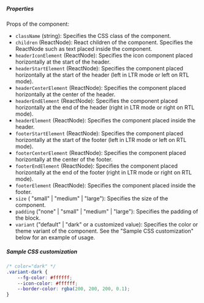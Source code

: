 ##### Properties

Props of the component:

- `className` (string): Specifies the CSS class of the component.
- `children` (ReactNode): React children of the component. Specifies the ReactNode such as text placed inside the component.
- `headerIconElement` (ReactNode): Specifies the icon component placed horizontally at the start of the header.
- `headerStartElement` (ReactNode): Specifies the component placed horizontally at the start of the header (left in LTR mode or left on RTL mode).
- `headerCenterElement` (ReactNode): Specifies the component placed horizontally at the center of the header.
- `headerEndElement` (ReactNode): Specifies the component placed horizontally at the end of the header (right in LTR mode or right on RTL mode).
- `headerElement` (ReactNode): Specifies the component placed inside the header.
- `footerStartElement` (ReactNode): Specifies the component placed horizontally at the start of the footer (left in LTR mode or left on RTL mode).
- `footerCenterElement` (ReactNode): Specifies the component placed horizontally at the center of the footer.
- `footerEndElement` (ReactNode): Specifies the component placed horizontally at the end of the footer (right in LTR mode or right on RTL mode).
- `footerElement` (ReactNode): Specifies the component placed inside the footer.
- `size` ( "small" | "medium" | "large"): Specifies the size of the component.
- `padding` ("none" | "small" | "medium" | "large"): Specifies the padding of the block.
- `variant` ("default" | "dark" or a customized value): Specifies the color or theme variant of the component. See the "Sample CSS customization" below for an example of usage.

##### Sample CSS customization

```css
/* color="dark" */
.variant-dark {
    --fg-color: #ffffff;
    --icon-color: #ffffff;
    --border-color: rgba(200, 200, 200, 0.1);
}
```
